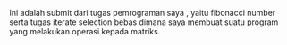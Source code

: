Ini adalah submit dari tugas pemrograman saya , yaitu fibonacci number serta tugas iterate selection bebas dimana saya membuat suatu
program yang melakukan operasi kepada matriks.
